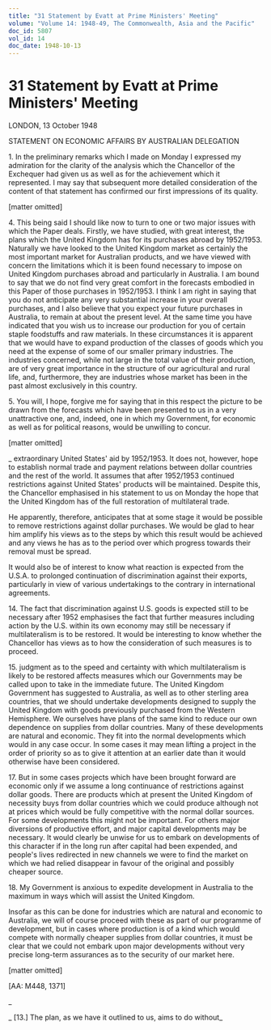 ```yaml
---
title: "31 Statement by Evatt at Prime Ministers' Meeting"
volume: "Volume 14: 1948-49, The Commonwealth, Asia and the Pacific"
doc_id: 5807
vol_id: 14
doc_date: 1948-10-13
---
```


# 31 Statement by Evatt at Prime Ministers' Meeting

LONDON, 13 October 1948

STATEMENT ON ECONOMIC AFFAIRS BY AUSTRALIAN DELEGATION

1\. In the preliminary remarks which I made on Monday I expressed my admiration for the clarity of the analysis which the Chancellor of the Exchequer had given us as well as for the achievement which it represented. I may say that subsequent more detailed consideration of the content of that statement has confirmed our first impressions of its quality.

[matter omitted]

4\. This being said I should like now to turn to one or two major issues with which the Paper deals. Firstly, we have studied, with great interest, the plans which the United Kingdom has for its purchases abroad by 1952/1953. Naturally we have looked to the United Kingdom market as certainly the most important market for Australian products, and we have viewed with concern the limitations which it is been found necessary to impose on United Kingdom purchases abroad and particularly in Australia. I am bound to say that we do not find very great comfort in the forecasts embodied in this Paper of those purchases in 1952/1953. I think I am right in saying that you do not anticipate any very substantial increase in your overall purchases, and I also believe that you expect your future purchases in Australia, to remain at about the present level. At the same time you have indicated that you wish us to increase our production for you of certain staple foodstuffs and raw materials. In these circumstances it is apparent that we would have to expand production of the classes of goods which you need at the expense of some of our smaller primary industries. The industries concerned, while not large in the total value of their production, are of very great importance in the structure of our agricultural and rural life, and, furthermore, they are industries whose market has been in the past almost exclusively in this country.

5\. You will, I hope, forgive me for saying that in this respect the picture to be drawn from the forecasts which have been presented to us in a very unattractive one, and, indeed, one in which my Government, for economic as well as for political reasons, would be unwilling to concur.

[matter omitted]

_ extraordinary United States' aid by 1952/1953. It does not, however, hope to establish normal trade and payment relations between dollar countries and the rest of the world. It assumes that after 1952/1953 continued restrictions against United States' products will be maintained. Despite this, the Chancellor emphasised in his statement to us on Monday the hope that the United Kingdom has of the full restoration of multilateral trade.

He apparently, therefore, anticipates that at some stage it would be possible to remove restrictions against dollar purchases. We would be glad to hear him amplify his views as to the steps by which this result would be achieved and any views he has as to the period over which progress towards their removal must be spread.

It would also be of interest to know what reaction is expected from the U.S.A. to prolonged continuation of discrimination against their exports, particularly in view of various undertakings to the contrary in international agreements.

14\. The fact that discrimination against U.S. goods is expected still to be necessary after 1952 emphasises the fact that further measures including action by the U.S. within its own economy may still be necessary if multilateralism is to be restored. It would be interesting to know whether the Chancellor has views as to how the consideration of such measures is to proceed.

15\. judgment as to the speed and certainty with which multilateralism is likely to be restored affects measures which our Governments may be called upon to take in the immediate future. The United Kingdom Government has suggested to Australia, as well as to other sterling area countries, that we should undertake developments designed to supply the United Kingdom with goods previously purchased from the Western Hemisphere. We ourselves have plans of the same kind to reduce our own dependence on supplies from dollar countries. Many of these developments are natural and economic. They fit into the normal developments which would in any case occur. In some cases it may mean lifting a project in the order of priority so as to give it attention at an earlier date than it would otherwise have been considered.

17\. But in some cases projects which have been brought forward are economic only if we assume a long continuance of restrictions against dollar goods. There are products which at present the United Kingdom of necessity buys from dollar countries which we could produce although not at prices which would be fully competitive with the normal dollar sources. For some developments this might not be important. For others major diversions of productive effort, and major capital developments may be necessary. It would clearly be unwise for us to embark on developments of this character if in the long run after capital had been expended, and people's lives redirected in new channels we were to find the market on which we had relied disappear in favour of the original and possibly cheaper source.

18\. My Government is anxious to expedite development in Australia to the maximum in ways which will assist the United Kingdom.

Insofar as this can be done for industries which are natural and economic to Australia, we will of course proceed with these as part of our programme of development, but in cases where production is of a kind which would compete with normally cheaper supplies from dollar countries, it must be clear that we could not embark upon major developments without very precise long-term assurances as to the security of our market here.

[matter omitted]

[AA: M448, 1371]

_

_ [13.] The plan, as we have it outlined to us, aims to do without_
